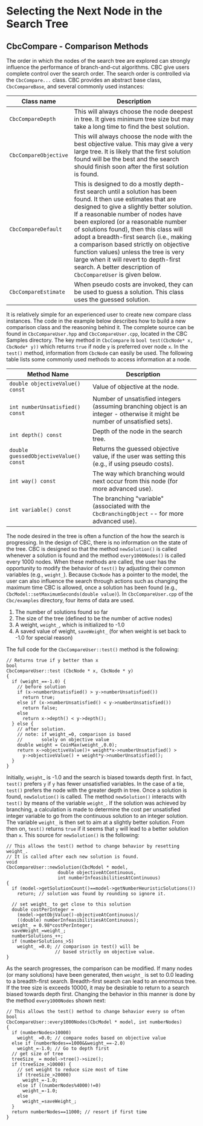 # Selecting the Next Node in the Search Tree

## CbcCompare - Comparison Methods

The order in which the nodes of the search tree are explored can
strongly influence the performance of branch-and-cut algorithms. CBC
give users complete control over the search order. The search order is
controlled via the `CbcCompare...` class. CBC provides an abstract base
class, `CbcCompareBase`, and several commonly used instances:

| Class name            | Description                                                                                                                                                                                                                                                                                                                                                                                                                                                                                                                 |
| --------------------- | --------------------------------------------------------------------------------------------------------------------------------------------------------------------------------------------------------------------------------------------------------------------------------------------------------------------------------------------------------------------------------------------------------------------------------------------------------------------------------------------------------------------------- |
| `CbcCompareDepth`     | This will always choose the node deepest in tree. It gives minimum tree size but may take a long time to find the best solution.                                                                                                                                                                                                                                                                                                                                                                                            |
| `CbcCompareObjective` | This will always choose the node with the best objective value. This may give a very large tree. It is likely that the first solution found will be the best and the search should finish soon after the first solution is found.                                                                                                                                                                                                                                                                                           |
| `CbcCompareDefault`   | This is designed to do a mostly depth-first search until a solution has been found. It then use estimates that are designed to give a slightly better solution. If a reasonable number of nodes have been explored (or a reasonable number of solutions found), then this class will adopt a breadth-first search (i.e., making a comparison based strictly on objective function values) unless the tree is very large when it will revert to depth-first search. A better description of `CbcCompareUser` is given below. |
| `CbcCompareEstimate`  | When pseudo costs are invoked, they can be used to guess a solution. This class uses the guessed solution.                                                                                                                                                                                                                                                                                                                                                                                                                  |

It is relatively simple for an experienced user to create new compare
class instances. The code in the example below describes how to
build a new comparison class and the reasoning behind it. The complete
source can be found in `CbcCompareUser.hpp` and `CbcCompareUser.cpp`,
located in the CBC Samples directory. The key
method in `CbcCompare` is `bool test(CbcNode* x, CbcNode* y))` which
returns `true` if node `y` is preferred over node `x`. In the `test()`
method, information from `CbcNode` can easily be used.
The following table lists some commonly used methods to access
information at a node.

| Method Name                            | Description                                                                                                                  |
| -------------------------------------- | ---------------------------------------------------------------------------------------------------------------------------- |
| `double objectiveValue() const`        | Value of objective at the node.                                                                                              |
| `int numberUnsatisfied() const`        | Number of unsatisfied integers (assuming branching object is an integer - otherwise it might be number of unsatisfied sets). |
| `int depth() const`                    | Depth of the node in the search tree.                                                                                        |
| `double guessedObjectiveValue() const` | Returns the guessed objective value, if the user was setting this (e.g., if using pseudo costs).                            |
| `int way() const`                      | The way which branching would next occur from this node (for more advanced use).                                             |
| `int variable() const`                 | The branching "variable" (associated with the `CbcBranchingObject` -- for more advanced use).                                |

The node desired in the tree is often a function of the how the search
is progressing. In the design of CBC, there is no information on the
state of the tree. CBC is designed so that the method
`newSolution()` is called whenever a solution is found and the method
`every1000Nodes()` is called every 1000 nodes. When these methods are
called, the user has the opportunity to modify the behavior of `test()`
by adjusting their common variables (e.g., `weight_`). Because `CbcNode`
has a pointer to the model, the user can also influence the search
through actions such as changing the maximum time CBC is allowed, once a
solution has been found (e.g., `CbcModel::setMaximumSeconds(double
value)`). In `CbcCompareUser.cpp` of the `Cbc/examples` directory,
four items of data are used.

  1. The number of solutions found so far
  2. The size of the tree (defined to be the number of active nodes)
  3. A weight, `weight_`, which is initialized to -1.0
  4. A saved value of weight, `saveWeight_` (for when weight is set back to -1.0 for special reason)

The full code for the `CbcCompareUser::test()` method is the following:

```
// Returns true if y better than x
bool
CbcCompareUser::test (CbcNode * x, CbcNode * y)
{
  if (weight_==-1.0) {
    // before solution
    if (x->numberUnsatisfied() > y->numberUnsatisfied())
      return true;
    else if (x->numberUnsatisfied() < y->numberUnsatisfied())
      return false;
    else
      return x->depth() < y->depth();
  } else {
    // after solution.
    // note: if weight_=0, comparison is based
    //       solely on objective value
    double weight = CoinMax(weight_,0.0);
    return x->objectiveValue()+ weight*x->numberUnsatisfied() >
      y->objectiveValue() + weight*y->numberUnsatisfied();
  }
}
```

Initially, `weight`\_ is -1.0 and the search is biased towards depth
first. In fact, `test()` prefers `y` if `y` has fewer unsatisfied
variables. In the case of a tie, `test()` prefers the node with the
greater depth in tree. Once a solution is found, `newSolution()` is
called. The method `newSolution()` interacts with `test()` by means of
the variable `weight_`. If the solution was achieved by branching, a
calculation is made to determine the cost per unsatisfied integer
variable to go from the continuous solution to an integer solution. The
variable `weight_` is then set to aim at a slightly better solution.
From then on, `test()` returns `true` if it seems that `y` will lead to
a better solution than `x`. This source for `newSolution()` is the following:

```
// This allows the test() method to change behavior by resetting weight_.
// It is called after each new solution is found.
void
CbcCompareUser::newSolution(CbcModel * model,
                   double objectiveAtContinuous,
                   int numberInfeasibilitiesAtContinuous)
{
  if (model->getSolutionCount()==model->getNumberHeuristicSolutions())
    return; // solution was found by rounding so ignore it.

  // set weight_ to get close to this solution
  double costPerInteger =
    (model->getObjValue()-objectiveAtContinuous)/
    ((double) numberInfeasibilitiesAtContinuous);
  weight_ = 0.98*costPerInteger;
  saveWeight_=weight_;
  numberSolutions_++;
  if (numberSolutions_>5)
    weight_ =0.0; // comparison in test() will be
                  // based strictly on objective value.
}
```

As the search progresses, the comparison can be modified. If many nodes
(or many solutions) have been generated, then `weight_` is set to 0.0
leading to a breadth-first search. Breadth-first search can lead to an
enormous tree. If the tree size is exceeds 10000, it may be desirable to
return to a search biased towards depth first. Changing the behavior in
this manner is done by the method `every1000Nodes` shown next:

```
// This allows the test() method to change behavior every so often
bool
CbcCompareUser::every1000Nodes(CbcModel * model, int numberNodes)
{
  if (numberNodes>10000)
    weight_ =0.0; // compare nodes based on objective value
  else if (numberNodes==1000&&weight_==-2.0)
    weight_=-1.0; // Go to depth first
  // get size of tree
  treeSize_ = model->tree()->size();
  if (treeSize_>10000) {
    // set weight to reduce size most of time
    if (treeSize_>20000)
      weight_=-1.0;
    else if ((numberNodes%4000)!=0)
      weight_=-1.0;
    else
      weight_=saveWeight_;
  }
  return numberNodes==11000; // resort if first time
}
```
